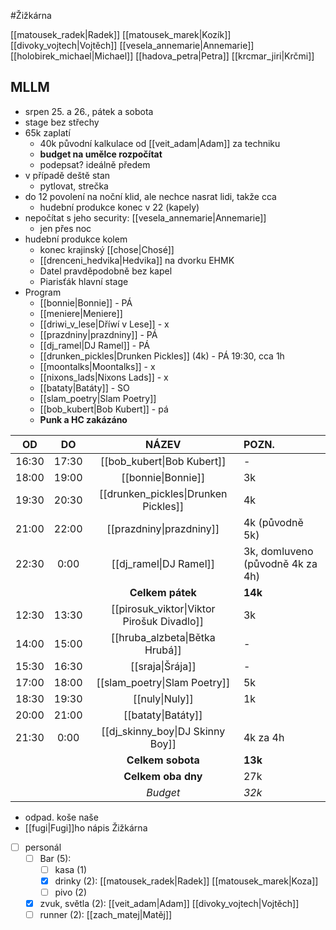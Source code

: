 
#Žižkárna

[[matousek_radek|Radek]] [[matousek_marek|Kozík]] [[divoky_vojtech|Vojtěch]] [[vesela_annemarie|Annemarie]] [[holobirek_michael|Michael]] [[hadova_petra|Petra]] [[krcmar_jiri|Krčmi]]
## MLLM 
- srpen 25. a 26., pátek a sobota
- stage bez střechy
- 65k zaplatí
	- 40k původní kalkulace od [[veit_adam|Adam]] za techniku
	- __budget na umělce rozpočítat__
	- podepsat? ideálně předem
- v případě deště stan
	- pytlovat, strečka
- do 12 povolení na noční klid, ale nechce nasrat lidi, takže cca
	- hudební produkce konec v 22 (kapely)
- nepočítat s jeho security: [[vesela_annemarie|Annemarie]]
	- jen přes noc
- hudební produkce kolem
	- konec krajinský [[chose|Chosé]]
	- [[drenceni_hedvika|Hedvika]] na dvorku EHMK
	- Datel pravděpodobně bez kapel
	- Piarisťák hlavní stage
- Program
	- [[bonnie|Bonnie]] - PÁ 
	- [[meniere|Meniere]]
	- [[driwi_v_lese|Dříwí v Lese]] - x 
	- [[prazdniny|prazdniny]] - PÁ 
	- [[dj_ramel|DJ Ramel]] - PÁ
	- [[drunken_pickles|Drunken Pickles]] (4k) - PÁ 19:30, cca 1h
	- [[moontalks|Moontalks]] - x
	- [[nixons_lads|Nixons Lads]] - x
	- [[bataty|Batáty]] - SO
	- [[slam_poetry|Slam Poetry]]
	- [[bob_kubert|Bob Kubert]] - pá
	- __Punk a HC zakázáno__

| OD | DO | NÁZEV | POZN. |
| :--:| :--:| :--: | :-- |
| 16:30 | 17:30 | [[bob_kubert\|Bob Kubert]] | - |
| 18:00 | 19:00 | [[bonnie\|Bonnie]] | 3k|
| 19:30 | 20:30 | [[drunken_pickles\|Drunken Pickles]] | 4k |
| 21:00 | 22:00 | [[prazdniny\|prazdniny]] | 4k (původně 5k) |
| 22:30 | 0:00 | [[dj_ramel\|DJ Ramel]] | 3k, domluveno (původně 4k za 4h) |
| | | __Celkem pátek__ | __14k__ |
| 12:30 | 13:30 | [[pirosuk_viktor\|Viktor Pirošuk Divadlo]] | 3k |
| 14:00 | 15:00 | [[hruba_alzbeta\|Bětka Hrubá]] | - |
| 15:30 | 16:30 | [[sraja\|Šrája]] | - |
| 17:00 | 18:00 | [[slam_poetry\|Slam Poetry]]| 5k |
| 18:30 | 19:30 | [[nuly\|Nuly]] | 1k |
| 20:00 | 21:00 | [[bataty\|Batáty]]| |
| 21:30 | 0:00 | [[dj_skinny_boy\|DJ Skinny Boy]] | 4k za 4h |
| | | __Celkem sobota__ | __13k__ |
| | | __Celkem oba dny__ | 27k |
| | | _Budget_ | _32k_ |

- odpad. koše naše
- [[fugi|Fugi]]ho nápis Žižkárna
- [ ] personál
	- [ ] Bar (5):
		- [ ] kasa (1)
		- [x] drinky (2): [[matousek_radek|Radek]] [[matousek_marek|Koza]]
		- [ ] pivo (2)
	- [x] zvuk, světla (2): [[veit_adam|Adam]] [[divoky_vojtech|Vojtěch]]
	- [ ] runner (2): [[zach_matej|Matěj]]